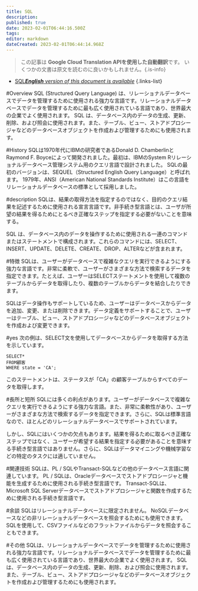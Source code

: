 ```yaml
---
title: SQL
description: 
published: true
date: 2023-02-01T06:44:16.500Z
tags: 
editor: markdown
dateCreated: 2023-02-01T06:44:14.968Z
---
```


> この記事は **Google Cloud Translation APIを使用した自動翻訳**です。
いくつかの文書は原文を読むのに良いかもしれません。{.is-info}

- [SQL***English** version of this document is available*](/en/Knowledge-base/Dictionary/sql)
{.links-list}


#Overview
SQL (Structured Query Language) は、リレーショナルデータベースでデータを管理するために使用される強力な言語です。リレーショナルデータベースでデータを管理するために最も広く使用されている言語であり、世界最大の企業でよく使用されます。 SQL は、データベース内のデータの生成、更新、削除、および照会に使用されます。また、テーブル、ビュー、ストアドプロシージャなどのデータベースオブジェクトを作成および管理するためにも使用されます。

#History
SQLは1970年代にIBMの研究者であるDonald D. ChamberlinとRaymond F. Boyceによって開発されました。最初は、IBMのSystem Rリレーショナルデータベース管理システム用のクエリ言語で設計されました。 SQLの最初のバージョンは、SEQUEL（Structured English Query Language）と呼ばれます。 1979年、ANSI（American National Standards Institute）はこの言語をリレーショナルデータベースの標準として採用しました。

#description
SQLは、結果の取得方法を指定するのではなく、目的のクエリ結果を記述するために使用される宣言言語です。非手続き型言語とは、ユーザが所望の結果を得るためにとるべき正確なステップを指定する必要がないことを意味する。

SQL は、データベース内のデータを操作するために使用される一連のコマンドまたはステートメントで構成されます。これらのコマンドには、SELECT、INSERT、UPDATE、DELETE、CREATE、DROP、ALTERなどが含まれます。

#特徴
SQLは、ユーザーがデータベースで複雑なクエリを実行できるようにする強力な言語です。非常に柔軟で、ユーザーがさまざまな方法で検索するデータを指定できます。たとえば、ユーザーはSELECTステートメントを使用して複数のテーブルからデータを取得したり、複数のテーブルからデータを結合したりできます。

SQLはデータ操作もサポートしているため、ユーザーはデータベースからデータを追加、変更、または削除できます。データ定義をサポートすることで、ユーザーはテーブル、ビュー、ストアドプロシージャなどのデータベースオブジェクトを作成および変更できます。

#yes
次の例は、SELECT文を使用してデータベースからデータを取得する方法を示しています。

```
SELECT*
FROM顧客
WHERE state = 'CA';
```

このステートメントは、ステータスが「CA」の顧客テーブルからすべてのデータを取得します。

#長所と短所
SQLには多くの利点があります。ユーザーがデータベースで複雑なクエリを実行できるようにする強力な言語。また、非常に柔軟性があり、ユーザーがさまざまな方法で検索するデータを指定できます。さらに、SQLは標準言語なので、ほとんどのリレーショナルデータベースでサポートされています。

しかし、SQLにはいくつかの欠点もあります。結果を得るために取るべき正確なステップではなく、ユーザーが希望する結果を指定する必要があることを意味する手続き型言語ではありません。さらに、SQLはデータマイニングや機械学習などの特定のタスクには適していません。

#関連技術
SQLは、PL / SQLやTransact-SQLなどの他のデータベース言語に関連しています。 PL / SQLは、Oracleデータベースでストアドプロシージャと機能を生成するために使用される手続き型言語です。 Transact-SQLは、Microsoft SQL Serverデータベースでストアドプロシージャと関数を作成するために使用される手続き型言語です。

#余談
SQLはリレーショナルデータベースに限定されません。 NoSQLデータベースなどの非リレーショナルデータベースを照会するためにも使用できます。 SQLを使用して、CSVファイルなどのフラットファイルからデータを照会することもできます。

#その他
SQLは、リレーショナルデータベースでデータを管理するために使用される強力な言語です。リレーショナルデータベースでデータを管理するために最も広く使用されている言語であり、世界最大の企業でよく使用されます。 SQL は、データベース内のデータの生成、更新、削除、および照会に使用されます。また、テーブル、ビュー、ストアドプロシージャなどのデータベースオブジェクトを作成および管理するためにも使用されます。